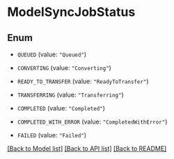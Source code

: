 # ModelSyncJobStatus

## Enum


* `QUEUED` (value: `"Queued"`)

* `CONVERTING` (value: `"Converting"`)

* `READY_TO_TRANSFER` (value: `"ReadyToTransfer"`)

* `TRANSFERRING` (value: `"Transferring"`)

* `COMPLETED` (value: `"Completed"`)

* `COMPLETED_WITH_ERROR` (value: `"CompletedWithError"`)

* `FAILED` (value: `"Failed"`)


[[Back to Model list]](../README.md#documentation-for-models) [[Back to API list]](../README.md#documentation-for-api-endpoints) [[Back to README]](../README.md)


